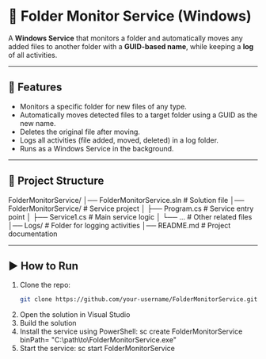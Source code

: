 # 📂 Folder Monitor Service (Windows)

A **Windows Service** that monitors a folder and automatically moves any added files to another folder with a **GUID-based name**, while keeping a **log** of all activities.

---

## 🚀 Features
- Monitors a specific folder for new files of any type.
- Automatically moves detected files to a target folder using a GUID as the new name.
- Deletes the original file after moving.
- Logs all activities (file added, moved, deleted) in a log folder.
- Runs as a Windows Service in the background.

---

## 📂 Project Structure
FolderMonitorService/
│── FolderMonitorService.sln       # Solution file
│── FolderMonitorService/          # Service project
│   ├── Program.cs                 # Service entry point
│   ├── Service1.cs                # Main service logic
│   └── ...                        # Other related files
│── Logs/                          # Folder for logging activities
│── README.md                      # Project documentation

---

## ▶️ How to Run
1. Clone the repo:
   ```bash
   git clone https://github.com/your-username/FolderMonitorService.git
2. Open the solution in Visual Studio
3. Build the solution
4. Install the service using PowerShell:
   sc create FolderMonitorService binPath= "C:\path\to\FolderMonitorService.exe"
5. Start the service:
   sc start FolderMonitorService
